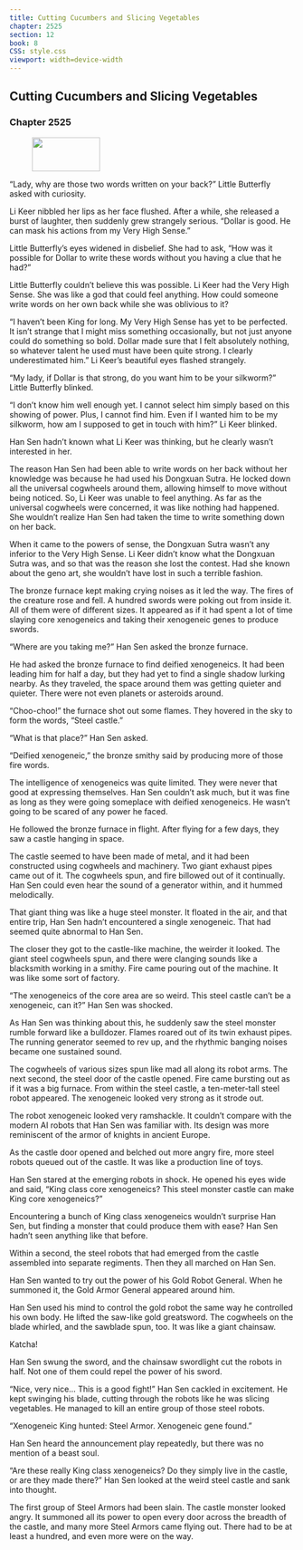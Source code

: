 ```yaml
---
title: Cutting Cucumbers and Slicing Vegetables
chapter: 2525
section: 12
book: 8
CSS: style.css
viewport: width=device-width
---
```


## Cutting Cucumbers and Slicing Vegetables

### Chapter 2525

<figure>
	<img src="../Images/gem.gif" alt="" id="gem" width="120" height="60" />
</figure>

“Lady, why are those two words written on your back?” Little Butterfly asked with curiosity.

Li Keer nibbled her lips as her face flushed. After a while, she released a burst of laughter, then suddenly grew strangely serious. “Dollar is good. He can mask his actions from my Very High Sense.”

Little Butterfly’s eyes widened in disbelief. She had to ask, “How was it possible for Dollar to write these words without you having a clue that he had?”

Little Butterfly couldn’t believe this was possible. Li Keer had the Very High Sense. She was like a god that could feel anything. How could someone write words on her own back while she was oblivious to it?

“I haven’t been King for long. My Very High Sense has yet to be perfected. It isn’t strange that I might miss something occasionally, but not just anyone could do something so bold. Dollar made sure that I felt absolutely nothing, so whatever talent he used must have been quite strong. I clearly underestimated him.” Li Keer’s beautiful eyes flashed strangely.

“My lady, if Dollar is that strong, do you want him to be your silkworm?” Little Butterfly blinked.

“I don’t know him well enough yet. I cannot select him simply based on this showing of power. Plus, I cannot find him. Even if I wanted him to be my silkworm, how am I supposed to get in touch with him?” Li Keer blinked.

Han Sen hadn’t known what Li Keer was thinking, but he clearly wasn’t interested in her.

The reason Han Sen had been able to write words on her back without her knowledge was because he had used his Dongxuan Sutra. He locked down all the universal cogwheels around them, allowing himself to move without being noticed. So, Li Keer was unable to feel anything. As far as the universal cogwheels were concerned, it was like nothing had happened. She wouldn’t realize Han Sen had taken the time to write something down on her back.

When it came to the powers of sense, the Dongxuan Sutra wasn’t any inferior to the Very High Sense. Li Keer didn’t know what the Dongxuan Sutra was, and so that was the reason she lost the contest. Had she known about the geno art, she wouldn’t have lost in such a terrible fashion.

The bronze furnace kept making crying noises as it led the way. The fires of the creature rose and fell. A hundred swords were poking out from inside it. All of them were of different sizes. It appeared as if it had spent a lot of time slaying core xenogeneics and taking their xenogeneic genes to produce swords.

“Where are you taking me?” Han Sen asked the bronze furnace.

He had asked the bronze furnace to find deified xenogeneics. It had been leading him for half a day, but they had yet to find a single shadow lurking nearby. As they traveled, the space around them was getting quieter and quieter. There were not even planets or asteroids around.

“Choo-choo!” the furnace shot out some flames. They hovered in the sky to form the words, “Steel castle.”

“What is that place?” Han Sen asked.

“Deified xenogeneic,” the bronze smithy said by producing more of those fire words.

The intelligence of xenogeneics was quite limited. They were never that good at expressing themselves. Han Sen couldn’t ask much, but it was fine as long as they were going someplace with deified xenogeneics. He wasn’t going to be scared of any power he faced.

He followed the bronze furnace in flight. After flying for a few days, they saw a castle hanging in space.

The castle seemed to have been made of metal, and it had been constructed using cogwheels and machinery. Two giant exhaust pipes came out of it. The cogwheels spun, and fire billowed out of it continually. Han Sen could even hear the sound of a generator within, and it hummed melodically.

That giant thing was like a huge steel monster. It floated in the air, and that entire trip, Han Sen hadn’t encountered a single xenogeneic. That had seemed quite abnormal to Han Sen.

The closer they got to the castle-like machine, the weirder it looked. The giant steel cogwheels spun, and there were clanging sounds like a blacksmith working in a smithy. Fire came pouring out of the machine. It was like some sort of factory.

“The xenogeneics of the core area are so weird. This steel castle can’t be a xenogeneic, can it?” Han Sen was shocked.

As Han Sen was thinking about this, he suddenly saw the steel monster rumble forward like a bulldozer. Flames roared out of its twin exhaust pipes. The running generator seemed to rev up, and the rhythmic banging noises became one sustained sound.

The cogwheels of various sizes spun like mad all along its robot arms. The next second, the steel door of the castle opened. Fire came bursting out as if it was a big furnace. From within the steel castle, a ten-meter-tall steel robot appeared. The xenogeneic looked very strong as it strode out.

The robot xenogeneic looked very ramshackle. It couldn’t compare with the modern AI robots that Han Sen was familiar with. Its design was more reminiscent of the armor of knights in ancient Europe.

As the castle door opened and belched out more angry fire, more steel robots queued out of the castle. It was like a production line of toys.

Han Sen stared at the emerging robots in shock. He opened his eyes wide and said, “King class core xenogeneics? This steel monster castle can make King core xenogeneics?”

Encountering a bunch of King class xenogeneics wouldn’t surprise Han Sen, but finding a monster that could produce them with ease? Han Sen hadn’t seen anything like that before.

Within a second, the steel robots that had emerged from the castle assembled into separate regiments. Then they all marched on Han Sen.

Han Sen wanted to try out the power of his Gold Robot General. When he summoned it, the Gold Armor General appeared around him.

Han Sen used his mind to control the gold robot the same way he controlled his own body. He lifted the saw-like gold greatsword. The cogwheels on the blade whirled, and the sawblade spun, too. It was like a giant chainsaw.

Katcha!

Han Sen swung the sword, and the chainsaw swordlight cut the robots in half. Not one of them could repel the power of his sword.

“Nice, very nice… This is a good fight!” Han Sen cackled in excitement. He kept swinging his blade, cutting through the robots like he was slicing vegetables. He managed to kill an entire group of those steel robots.

“Xenogeneic King hunted: Steel Armor. Xenogeneic gene found.”

Han Sen heard the announcement play repeatedly, but there was no mention of a beast soul.

“Are these really King class xenogeneics? Do they simply live in the castle, or are they made there?” Han Sen looked at the weird steel castle and sank into thought.

The first group of Steel Armors had been slain. The castle monster looked angry. It summoned all its power to open every door across the breadth of the castle, and many more Steel Armors came flying out. There had to be at least a hundred, and even more were on the way.
